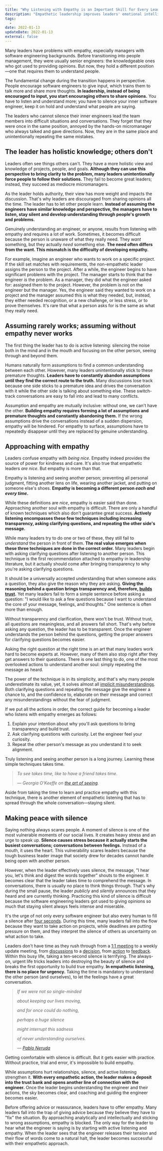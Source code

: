 ```yaml
---
title: "Why Listening with Empathy is an Important Skill for Every Leader?"
description: "Empathetic leadership improves leaders' emotional intelligence, which is a fundamental skill for leadership development and better mental health."
tags:
  -
date: 2022-01-13
updateDate: 2022-01-13
external: false
---
```


Many leaders have problems with empathy, especially managers with software engineering backgrounds. Before transitioning into people management, they were usually senior engineers: the knowledgeable ones who got used to providing opinions. But now, they hold a different position—one that requires them to understand people.

The fundamental change during the transition happens in perspective. People encourage software engineers to give input, which trains them to talk more and share more thoughts. **In leadership, instead of being encouraged to input, you start encouraging others to share opinions.** You have to listen and understand more; you have to silence your inner software engineer, keep it on hold and understand what people are saying.

The leaders who cannot silence their inner engineers lead the team members into difficult situations and conversations. They forget that they were once in the same position, annoyed by the hands-on micromanager who always talked and gave directions. Now, they are in the same place and unintentionally repeating the same mistakes.

## The leader has holistic knowledge; others don't

Leaders often see things others can't. They have a more holistic view and knowledge of projects, people, and goals. **Although they can use this perspective to bring clarity to the problem, many leaders unintentionally force people to follow their solutions.** They fail to become great leaders; instead, they succeed as mediocre micromanagers.

As the leader holds authority, their view has more weight and impacts the discussion. That's why leaders are discouraged from sharing opinions all the time. The leader has to let other people learn. **Instead of assuming the engineers have similar knowledge and perspective, the managers have to listen, stay silent and develop understanding through people's growth and problems.**

Genuinely understanding an engineer, or anyone, results from listening with empathy and requires a lot of work. Sometimes, it becomes difficult because the person is unaware of what they really need. They _want_ something, but they actually _need_ something else. **The need often differs from the want. This mismatch is the difficulty of developing empathy.**

For example, imagine an engineer who wants to work on a specific project. If the skill set matches with requirements, the non-empathetic leader assigns the person to the project. After a while, the engineer begins to have significant problems with the project. The manager starts to think that the engineer _is_ the problem. As a manager, they did what the engineer asked for: assigned them to the project. However, the problem is not on the engineer but the manager. Yes, the engineer said they wanted to work on a project and the manager assumed this is what they needed, but, instead, they either needed recognition, or a new challenge, or less stress, or to prove themselves. It's rare that what a person asks for is the same as what they really need.

## Assuming rarely works; assuming without empathy never works

The first thing the leader has to do is active listening: silencing the noise both in the mind and in the mouth and focusing on the other person, seeing through and beyond them.

Humans naturally form assumptions to find a common understanding between each other. However, many leaders unintentionally stick to these premature thoughts. **Leaders have to constantly abandon assumptions until they find the correct route to the truth.** Many discussions lose track because one side sticks to a premature idea and drives the conversation with it while the other side is talking about something else. These switch-track conversations are easy to fall into and lead to many conflicts.

Assumption and empathy are mutually inclusive: without one, we can't have the other. **Building empathy requires forming a lot of assumptions and premature thoughts and constantly abandoning them.** If the wrong assumptions drive the conversations instead of a sudden dispersion, empathy will be hindered. For empathy to surface, assumptions have to repeatedly disappear until they are replaced by genuine understanding.

## Approaching with empathy

Leaders confuse empathy with _being nice_. Empathy indeed provides the source of power for kindness and care. It's also true that empathetic leaders _are nice_. But empathy is more than that.

Empathy is listening and seeing another person; preventing all personal judgment, fitting another lens on life, wearing another jacket, and putting on someone else's shoes. **Empathy is becoming a different person _each and every time_.**

While these definitions are _nice_, empathy is easier said than done. Approaching another soul with empathy is difficult. There are only a handful of known techniques which also don't guarantee great success. **Actively listening encompasses these few techniques including increasing transparency, asking clarifying questions, and repeating the other side's message.**

While many leaders try to do one or two of these, they still fail to _understand_ the person in front of them. **The real value emerges when these three techniques are done in the correct order.** Many leaders begin with asking clarifying questions after listening to another person. This technique is the first recommendation attached to empathy in leadership literature, but it actually should come after bringing transparency to why you're asking clarifying questions.

It should be a universally accepted understanding that when someone asks a question, they also give the reason why they are asking. **Giving the reasoning behind a question brings transparency and, therefore, [builds trust](https://candost.blog/how-to-build-trust-in-a-team-as-a-new-manager/).** Yet many leaders fail to form a simple sentence before asking a question: "I would like to ask a few questions because I want to understand the core of your message, feelings, and thoughts." One sentence is often more than enough.

Without transparency and clarification, there won't be trust. Without trust, all questions are meaningless, and all answers fall short. That's why before asking any question, the leader has to be transparent. Once the engineer understands the person behind the questions, getting the proper answers for clarifying questions becomes easier.

Asking the right question at the right time is an art that many leaders work hard to become experts at. However, many of them also stop right after they get answers to their questions. There is one last thing to do, one of the most overlooked actions to understand another soul: simply repeating the message as heard.

The power of the technique is in its simplicity, and that's why many people underestimate its value, yet, it solves almost all [implicit misunderstandings](https://candost.blog/explicit-disagreement-is-better-than-implicit-misunderstanding/). Both clarifying questions and repeating the message give the engineer a chance to, and the confidence to, elaborate on their message and correct any misunderstandings without the fear of judgment.

If we put all the actions in order, the correct guide for becoming a leader who listens with empathy emerges as follows:

1. Explain your intention about why you'll ask questions to bring transparency and build trust.
2. Ask clarifying questions with curiosity. Let the engineer feel your curiosity.
3. Repeat the other person's message as you understand it to seek alignment.

Truly listening and seeing another person is a long journey. Learning these simple techniques takes time.

> _To see takes time, like to have a friend takes time._
>
> _— Georgia O'Keeffe on_ [_the art of seeing_](https://www.themarginalian.org/2018/11/15/georgia-okeeffe-flower/)_._

Aside from taking the time to learn and practice empathy with this technique, there is another element of empathetic listening that has to spread through the whole conversation—staying silent.

## Making peace with silence

Saying nothing always scares people. A moment of silence is one of the most vulnerable moments of our social lives. It creates heavy stress and an urge to speak up. **Silence causes stress because it actually starts the busiest conversations; conversations between feelings.** Instead of a mouth, it uses the heart. This vulnerability scares leaders because the tough business leader image that society drew for decades cannot handle being open with another person.

However, when the leader effectively uses silence, the message, "I hear you, let's think and digest the words together" shouts to the engineer. It becomes clear that the leader takes time to comprehend the message. In conversations, there is usually no place to think things through. That's why during the small pause, the leader _publicly_ and _silently_ announces that they heard and are currently thinking. Practicing this kind of silence is difficult because the software engineering leaders got used to giving opinions so much that staying silent always feels intense and miserable.

It's the urge of not only every software engineer but also every human to fill a silence after [four seconds](https://ukrant.nl/magazine/awkward-silences/?lang=en). During this time, many leaders fall into the flow because they want to take action on projects, while deadlines are putting pressure on them, and they interpret the silence of others as uncertainty on what action to take.

Leaders don't have time as they rush through from a [1:1 meeting](https://candost.blog/effective-1-on-1-meetings-own-your-one-on-one-meeting/) to a weekly update meeting, from [discussions](https://candost.blog/how-to-stop-endless-discussions/) to a [decision](https://candost.blog/the-decision-making-pendulum/), from [action](https://candost.blog/bias-towards-action/) to [feedback](https://candost.blog/importance-of-the-feedback/). Within this busy life, taking a ten-second silence is terrifying. The always-on, urgent life tricks leaders into destroying the beauty of silence and breaks the first opportunity to build true empathy. **In empathetic listening, there is no place for urgency.** Taking the time is mandatory to understand the other person (and ourselves), to let the feelings have a great conversation.

> _If we were not so single-minded_
>
> _about keeping our lives moving,_
>
> _and for once could do nothing,_
>
> _perhaps a huge silence_
>
> _might interrupt this sadness_
>
> _of never understanding ourselves._
>
> _—_ [_Pablo Neruda_](https://www.themarginalian.org/2015/05/28/keeping-quiet-sylvia-boorstein-reads-pablo-neruda/)

Getting comfortable with silence is difficult. But it gets easier with practice. Without practice, trial and error, it's impossible to build empathy.

While assumptions hurt relationships, silence, and active listening strengthen it. **With every empathetic action, the leader makes a deposit into the trust bank and opens another line of connection with the engineer.** Once the leader begins understanding the engineer and their actions, the sky becomes clear, and coaching and guiding the engineer becomes easier.

Before offering advice or reassurance, leaders have to offer empathy. Many leaders fall into the trap of giving advice because they believe they have to "fix" the situation. By approaching analytically and intellectually and sticking to wrong assumptions, empathy is blocked. The only way for the leader to hear what the engineer is saying is by starting with active listening and empathy. When the leader sees that the engineer releases their tension and their flow of words come to a natural halt, the leader becomes successful with their empathetic approach.
